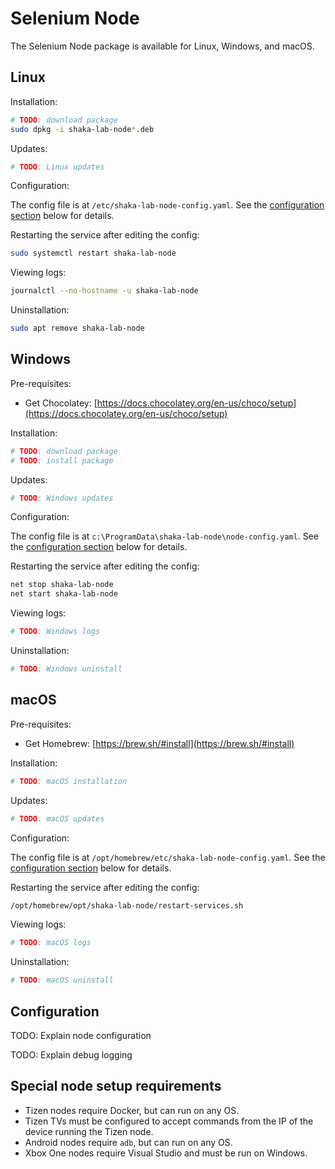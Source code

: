# Selenium Node

The Selenium Node package is available for Linux, Windows, and macOS.


## Linux

Installation:

```sh
# TODO: download package
sudo dpkg -i shaka-lab-node*.deb
```

Updates:

```sh
# TODO: Linux updates
```

Configuration:

The config file is at `/etc/shaka-lab-node-config.yaml`.
See the [configuration section](#configuration) below for details.

Restarting the service after editing the config:

```sh
sudo systemctl restart shaka-lab-node
```

Viewing logs:

```sh
journalctl --no-hostname -u shaka-lab-node
```

Uninstallation:

```sh
sudo apt remove shaka-lab-node
```


## Windows

Pre-requisites:

 - Get Chocolatey: [https://docs.chocolatey.org/en-us/choco/setup](https://docs.chocolatey.org/en-us/choco/setup)

Installation:

```sh
# TODO: download package
# TODO: install package
```

Updates:

```sh
# TODO: Windows updates
```

Configuration:

The config file is at `c:\ProgramData\shaka-lab-node\node-config.yaml`.
See the [configuration section](#configuration) below for details.

Restarting the service after editing the config:

```sh
net stop shaka-lab-node
net start shaka-lab-node
```

Viewing logs:

```sh
# TODO: Windows logs
```

Uninstallation:

```sh
# TODO: Windows uninstall
```


## macOS

Pre-requisites:

 - Get Homebrew: [https://brew.sh/#install](https://brew.sh/#install)

Installation:

```sh
# TODO: macOS installation
```

Updates:

```sh
# TODO: macOS updates
```

Configuration:

The config file is at `/opt/homebrew/etc/shaka-lab-node-config.yaml`.
See the [configuration section](#configuration) below for details.

Restarting the service after editing the config:

```sh
/opt/homebrew/opt/shaka-lab-node/restart-services.sh
```

Viewing logs:

```sh
# TODO: macOS logs
```

Uninstallation:

```sh
# TODO: macOS uninstall
```


## Configuration

TODO: Explain node configuration

TODO: Explain debug logging


## Special node setup requirements

 - Tizen nodes require Docker, but can run on any OS.
 - Tizen TVs must be configured to accept commands from the IP of the device
   running the Tizen node.
 - Android nodes require `adb`, but can run on any OS.
 - Xbox One nodes require Visual Studio and must be run on Windows.
